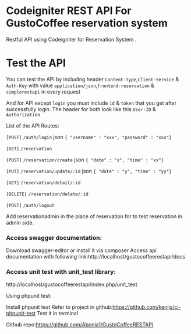 # Codeigniter REST API For GustoCoffee reservation system

 Restful API using Codeigniter for Reservation System .


# Test the API
You can test the API by including header `Content-Type`,`Client-Service` & `Auth-Key` with value `application/json`,`frontend-reservation` & `simplerestapi` in every request

And for API except `login` you must include `id` & `token` that you get after successfully login. The header for both look like this `User-ID` & `Authorization`

List of the API Routes:

`[POST]` `/auth/login` json `{ "username" : "xxx", "password" : "xxx"}`

`[GET]` `/reservation`

`[POST]` `/reservation/create` json `{ "date" : "x", "time" : "xx"}`

`[PUT]` `/reservation/update/:id` json `{ "date" : "y", "time" : "yy"}`

`[GET]` `/reservation/detail/:id`

`[DELETE]` `/reservation/delete/:id`

`[POST]` `/auth/logout`


Add reservationadmin in the place of reservation for to test reservation in admin side.

### Access swagger documentation:
Download swagger-editor or install it via composer
Access api documentation with following link:http://localhost/gustocoffeerestapi/docs

### Access unit test with  unit_test library:
http://localhost/gustocoffeerestapi/index.php/unit_test

Using phpunit test:

Install phpunit test
Refer to project in github:https://github.com/kenjis/ci-phpunit-test
Test it in terminal 

Github repo:https://github.com/Abonia1/GustoCoffeeRESTAPI


